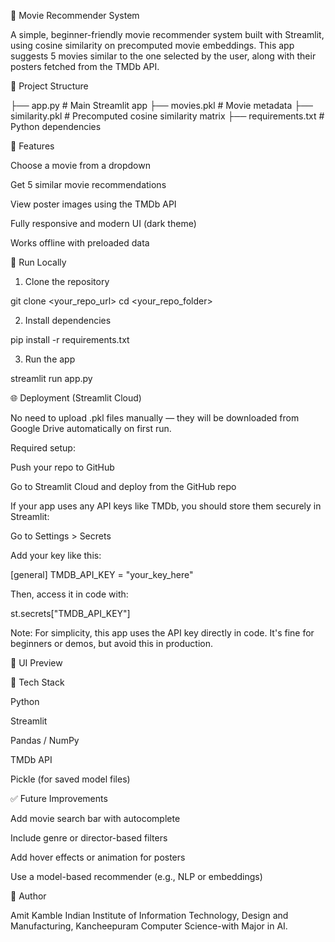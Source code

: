 🎥 Movie Recommender System

A simple, beginner-friendly movie recommender system built with Streamlit, using cosine similarity on precomputed movie embeddings. This app suggests 5 movies similar to the one selected by the user, along with their posters fetched from the TMDb API.

📁 Project Structure

├── app.py               # Main Streamlit app
├── movies.pkl           # Movie metadata
├── similarity.pkl       # Precomputed cosine similarity matrix
├── requirements.txt     # Python dependencies

📄 Features

Choose a movie from a dropdown

Get 5 similar movie recommendations

View poster images using the TMDb API

Fully responsive and modern UI (dark theme)

Works offline with preloaded data

🚀 Run Locally

1. Clone the repository

git clone <your_repo_url>
cd <your_repo_folder>

2. Install dependencies

pip install -r requirements.txt

3. Run the app

streamlit run app.py

🌐 Deployment (Streamlit Cloud)

No need to upload .pkl files manually — they will be downloaded from Google Drive automatically on first run.

Required setup:

Push your repo to GitHub

Go to Streamlit Cloud and deploy from the GitHub repo

If your app uses any API keys like TMDb, you should store them securely in Streamlit:

Go to Settings > Secrets

Add your key like this:

[general]
TMDB_API_KEY = "your_key_here"

Then, access it in code with:

st.secrets["TMDB_API_KEY"]

Note: For simplicity, this app uses the API key directly in code. It's fine for beginners or demos, but avoid this in production.

🎨 UI Preview



🔧 Tech Stack

Python

Streamlit

Pandas / NumPy

TMDb API

Pickle (for saved model files)

✅ Future Improvements

Add movie search bar with autocomplete

Include genre or director-based filters

Add hover effects or animation for posters

Use a model-based recommender (e.g., NLP or embeddings)

🙌 Author

Amit Kamble
Indian Institute of Information Technology, Design and Manufacturing, Kancheepuram
Computer Science-with Major in AI.
